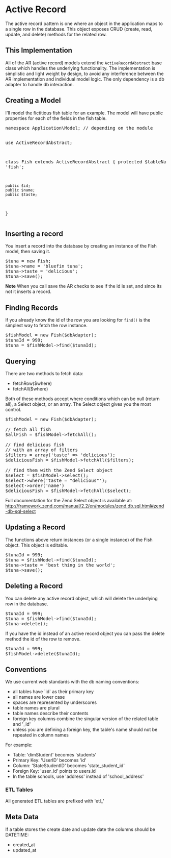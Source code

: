 <h1 class="legend">Active Record</h1>
<p>The active record pattern is one where an object in the application maps to a single row in the database.
This object exposes CRUD (create, read, update, and delete) methods for the related row.</p>

<h2>This Implementation</h2>
<p>All of the AR (active record) models extend the <code>ActiveRecordAbstract</code> base class which handles
the underlying functionality. The implementation is simplistic and light weight by design, to avoid any
interference between the AR implementation and individual model logic. The only dependency is a db adapter
to handle db interaction.</p>

<h2>Creating a Model</h2>
<p>I'll model the fictitious fish table for an example. The model will have public properties for each
of the fields in the fish table.</p>
<pre>
namespace Application\Model; // depending on the module

use ActiveRecordAbstract;

class Fish  extends ActiveRecordAbstract {
    protected $tableName = 'fish';

    public $id;
    public $name;
    public $taste;
}
</pre>

<h2>Inserting a record</h2>
<p>You insert a record into the database by creating an instance of the Fish model, then saving it.</p>

<pre>
$tuna = new Fish;
$tuna->name = 'bluefin tuna';
$tuna->taste = 'delicious';
$tuna->save();
</pre>

<p class="alert alert-info"><strong>Note</strong> When you call save the AR checks to see if the id is set, and since its not it inserts a record.</p>

<h2>Finding Records</h2>
<p>If you already know the id of the row you are looking for <code>find()</code> is the simplest way to fetch the row
instance.</p>

<pre>
$fishModel = new Fish($dbAdapter);
$tunaId = 999;
$tuna = $fishModel->find($tunaId);
</pre>

<h2>Querying</h2>
<p>There are two methods to fetch data:</p>
<ul>
    <li>fetchRow($where)</li>
    <li>fetchAll($where)</li>
</ul>

<p>Both of these methods accept where conditions which can be null (return all), a Select object, or an array.
The Select object gives you the most control.</p>

<pre>
$fishModel = new Fish($dbAdapter);

// fetch all fish
$allFish = $fishModel->fetchAll();

// find delicious fish
// with an array of filters
$filters = array('taste' => 'delicious');
$deliciousFish = $fishModel->fetchAll($filters);

// find them with the Zend Select object
$select = $fishModel->select();
$select->where('taste = "delicious"');
$select->order('name')
$deliciousFish = $fishModel->fetchAll($select);
</pre>

<p>Full documentation for the Zend Select object is available at: <a href="http://framework.zend.com/manual/2.2/en/modules/zend.db.sql.html#zend-db-sql-select">http://framework.zend.com/manual/2.2/en/modules/zend.db.sql.html#zend-db-sql-select</a></p>

<h2>Updating a Record</h2>
<p>The functions above return instances (or a single instance) of the Fish object. This object is editable.</p>
<pre>
$tunaId = 999;
$tuna = $fishModel->find($tunaId);
$tuna->taste = 'best thing in the world';
$tuna->save();
</pre>


<h2>Deleting a Record</h2>
<p>You can delete any active record object, which will delete the underlying row in the database.</p>

<pre>
$tunaId = 999;
$tuna = $fishModel->find($tunaId);
$tuna->delete();
</pre>

<p>If you have the id instead of an active record object you can pass the delete method the id of the row to remove.</p>
<pre>
$tunaId = 999;
$fishModel->delete($tunaId);
</pre>

<h2>Conventions</h2>
<p>We use current web standards with the db naming conventions:</p>

<ul>
    <li>all tables have `id` as their primary key</li>
    <li>all names are lower case</li>
    <li>spaces are represented by underscores</li>
    <li>table names are plural</li>
    <li>table names describe their contents</li>
    <li>foreign key columns combine the singular version of the related table and '_id'</li>
    <li>unless you are defining a foreign key, the table's name should not be repeated in column names</li>
</ul>

<p>For example:</p>

<ul>
    <li>Table: 'dimStudent' becomes 'students'</li>
    <li>Primary Key: 'UserID' becomes 'id'</li>
    <li>Column: 'StateStudentID' becomes 'state_student_id'</li>
    <li>Foreign Key: 'user_id' points to users.id</li>
    <li>In the table schools, use 'address' instead of 'school_address'</li>
</ul>

<h3>ETL Tables</h3>

<p>All generated ETL tables are prefixed with 'etl_'</p>

<h2>Meta Data</h2>

<p>If a table stores the create date and update date the columns should be DATETIME:</p>

<ul>
    <li>created_at</li>
    <li>updated_at</li>
</ul>